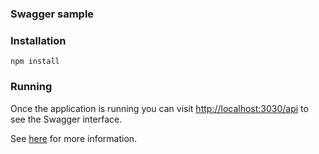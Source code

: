 ### Swagger sample

### Installation

`npm install`

### Running

Once the application is running you can visit [http://localhost:3030/api](http://localhost:3030/api) to see the Swagger interface.

See [here](https://docs.nestjs.com/recipes/swagger#bootstrap) for more information.